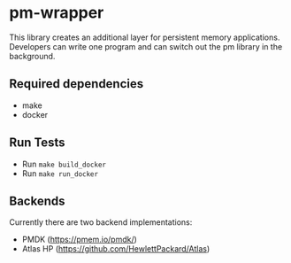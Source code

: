 # pm-wrapper

This library creates an additional layer for persistent memory applications.
Developers can write one program and can switch out the pm library in the background.

## Required dependencies
- make
- docker

## Run Tests
- Run `make build_docker`
- Run `make run_docker`

## Backends
Currently there are two backend implementations:
- PMDK (https://pmem.io/pmdk/)
- Atlas HP (https://github.com/HewlettPackard/Atlas)

